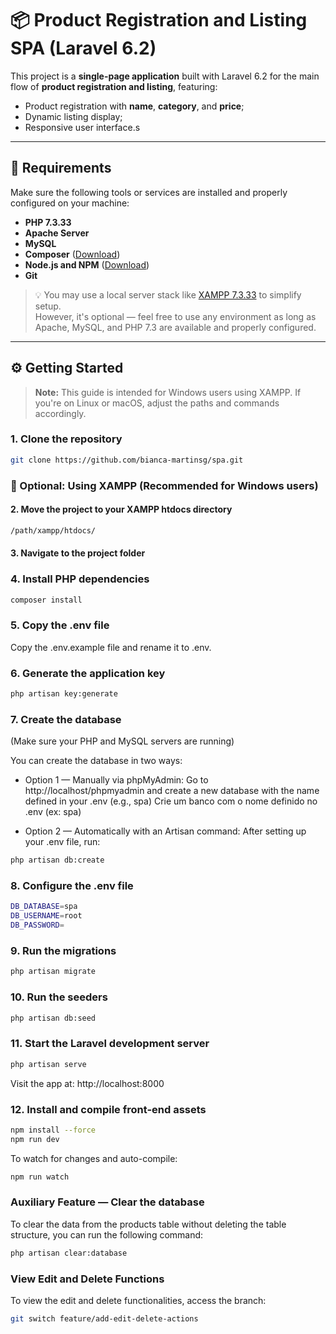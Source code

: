 # 📦 Product Registration and Listing SPA (Laravel 6.2)

This project is a **single-page application** built with Laravel 6.2 for the main flow of **product registration and listing**, featuring:

- Product registration with **name**, **category**, and **price**;
- Dynamic listing display;
- Responsive user interface.s

---

## 🔧 Requirements

Make sure the following tools or services are installed and properly configured on your machine:

- **PHP 7.3.33**
- **Apache Server**
- **MySQL**
- **Composer** ([Download](https://getcomposer.org/))
- **Node.js and NPM** ([Download](https://nodejs.org/))
- **Git**

> 💡 You may use a local server stack like [XAMPP 7.3.33](https://sourceforge.net/projects/xampp/files/XAMPP%20Windows/7.3.33/) to simplify setup.  
> However, it's optional — feel free to use any environment as long as Apache, MySQL, and PHP 7.3 are available and properly configured.

---

## ⚙️ Getting Started

> **Note:** This guide is intended for Windows users using XAMPP. If you're on Linux or macOS, adjust the paths and commands accordingly.

### 1. Clone the repository

```bash
git clone https://github.com/bianca-martinsg/spa.git
```

### 📁 Optional: Using XAMPP (Recommended for Windows users)
#### 2. Move the project to your XAMPP htdocs directory
```bash
/path/xampp/htdocs/
```

#### 3. Navigate to the project folder

### 4. Install PHP dependencies
```bash
composer install
```

### 5. Copy the .env file
Copy the .env.example file and rename it to .env.

### 6. Generate the application key
```bash
php artisan key:generate
```

### 7. Create the database
(Make sure your PHP and MySQL servers are running)

You can create the database in two ways:

- Option 1 — Manually via phpMyAdmin:
    Go to http://localhost/phpmyadmin and create a new database with the name defined in your .env (e.g., spa)
    Crie um banco com o nome definido no .env (ex: spa)

- Option 2 — Automatically with an Artisan command:
After setting up your .env file, run:
```bash
php artisan db:create
```

### 8. Configure the .env file
```bash
DB_DATABASE=spa
DB_USERNAME=root
DB_PASSWORD=
```

### 9. Run the migrations
```bash
php artisan migrate
```

### 10. Run the seeders
```bash
php artisan db:seed
```

### 11. Start the Laravel development server
```bash
php artisan serve
```
Visit the app at: http://localhost:8000

### 12. Install and compile front-end assets
```bash
npm install --force
npm run dev
```
To watch for changes and auto-compile:
```bash
npm run watch
```

### Auxiliary Feature — Clear the database
To clear the data from the products table without deleting the table structure, you can run the following command:
```bash
php artisan clear:database
```

### View Edit and Delete Functions
To view the edit and delete functionalities, access the branch:
```bash
git switch feature/add-edit-delete-actions
```
